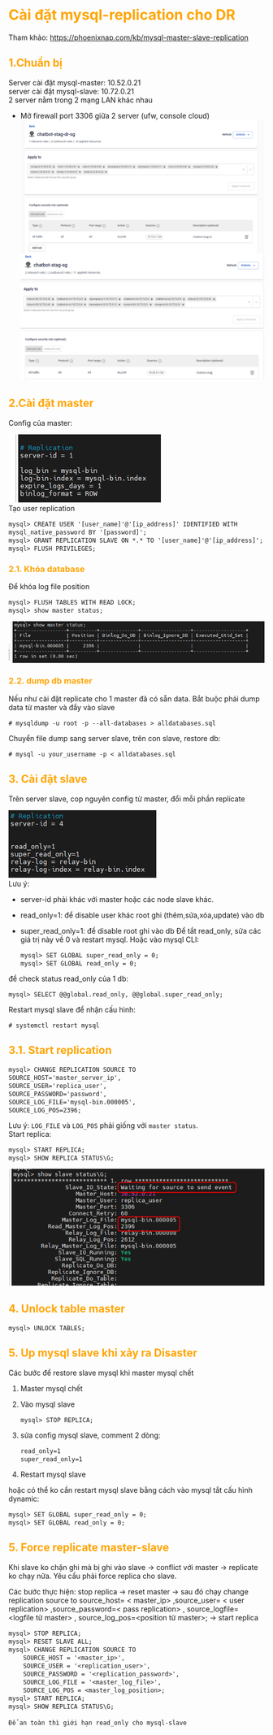 <h1 style="color:orange">Cài đặt mysql-replication cho DR</h1>

Tham khảo: https://phoenixnap.com/kb/mysql-master-slave-replication
<h2 style="color:orange">1.Chuẩn bị</h2>
Server cài đặt mysql-master: 10.52.0.21<br>
server cài đặt mysql-slave: 10.72.0.21<br>
2 server nằm trong 2 mạng LAN khác nhau

- Mở firewall port 3306 giữa 2 server (ufw, console cloud)<br>
![mysql-replicate1](../img/mysql-replicate1.png)<br>
![mysql-replicate2](../img/mysql-replicate2.png)<br>
<h2 style="color:orange">2.Cài đặt master</h2>
Config của master:

![mysql-replicate3](../img/mysql-replicate3.png)<br>
Tạo user replication

    mysql> CREATE USER '[user_name]'@'[ip_address]' IDENTIFIED WITH mysql_native_password BY '[password]';
    mysql> GRANT REPLICATION SLAVE ON *.* TO '[user_name]'@'[ip_address]';
    mysql> FLUSH PRIVILEGES;
<h3 style="color:orange">2.1. Khóa database</h3>
Để khóa log file position

    mysql> FLUSH TABLES WITH READ LOCK;
    mysql> show master status;
![mysql-replicate5](../img/mysql-replicate4.png)<br>
<h3 style="color:orange">2.2. dump db master</h3>
Nếu như cài đặt replicate cho 1 master đã có sẵn data. Bắt buộc phải dump data từ master và đẩy vào slave

    # mysqldump -u root -p --all-databases > alldatabases.sql
Chuyển file dump sang server slave, trên con slave, restore db:

    # mysql -u your_username -p < alldatabases.sql
<h2 style="color:orange">3. Cài đặt slave</h2>
Trên server slave, cop nguyên config từ master, đổi mỗi phần replicate

![mysql-replicate6](../img/mysql-replicate6.png)<br>
Lưu ý: 
- server-id phải khác với master hoặc các node slave khác.
- read_only=1: để disable user khác root ghi (thêm,sửa,xóa,update) vào db
- super_read_only=1: để disable root ghi vào db
Để tắt read_only, sửa các giá trị này về 0 và restart mysql. Hoặc vào mysql CLI:

      mysql> SET GLOBAL super_read_only = 0;
      mysql> SET GLOBAL read_only = 0;
để check status read_only của 1 db: 

    mysql> SELECT @@global.read_only, @@global.super_read_only;
Restart mysql slave để nhận cấu hình:
    
    # systemctl restart mysql
<h2 style="color:orange">3.1. Start replication</h2>

    mysql> CHANGE REPLICATION SOURCE TO
    SOURCE_HOST='master_server_ip',
    SOURCE_USER='replica_user',
    SOURCE_PASSWORD='password',
    SOURCE_LOG_FILE='mysql-bin.000005',
    SOURCE_LOG_POS=2396;
Lưu ý: `LOG_FILE` và `LOG_POS` phải giống với `master status`.<br>
Start replica:

    mysql> START REPLICA;
    mysql> SHOW REPLICA STATUS\G;
![mysql-replicate5](../img/mysql-replicate5.png)<br>
<h2 style="color:orange">4. Unlock table master</h2>

    mysql> UNLOCK TABLES;
<h2 style="color:orange">5. Up mysql slave khi xảy ra Disaster</h2>
Các bước để restore slave mysql khi master mysql chết

1. Master mysql chết
2. Vào mysql slave 

       mysql> STOP REPLICA;
3. sửa config mysql slave, comment 2 dòng:

       read_only=1
       super_read_only=1
4. Restart mysql slave

hoặc có thể ko cần restart mysql slave bằng cách vào mysql tắt cấu hình dynamic:

    mysql> SET GLOBAL super_read_only = 0;
    mysql> SET GLOBAL read_only = 0;
<h2 style="color:orange">5. Force replicate master-slave</h2>
Khi slave ko chặn ghi mà bị ghi vào slave -> conflict với master -> replicate ko chạy nữa. Yêu cầu phải force replica cho slave.

Các bước thực hiện:
stop replica -> reset master -> sau đó chạy change replication source to source_host= < master_ip> ,source_user= < user replication> ,source_password=< pass replication> , source_logfile= <logfile từ master> , source_log_pos=<position từ master>;
-> start replica

```
mysql> STOP REPLICA;
mysql> RESET SLAVE ALL;
mysql> CHANGE REPLICATION SOURCE TO 
    SOURCE_HOST = '<master_ip>',
    SOURCE_USER = '<replication_user>',
    SOURCE_PASSWORD = '<replication_password>',
    SOURCE_LOG_FILE = '<master_log_file>',
    SOURCE_LOG_POS = <master_log_position>;
mysql> START REPLICA;
mysql> SHOW REPLICA STATUS\G;

Để an toàn thì giới hạn read_only cho mysql-slave